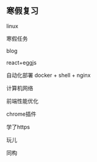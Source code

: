 ## 寒假复习

linux

寒假任务 

blog

react+eggjs

自动化部署 docker + shell + nginx 

计算机网络 

前端性能优化

chrome插件

学了https

玩儿

同构
